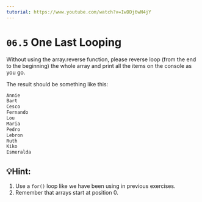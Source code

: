 ```yaml
---
tutorial: https://www.youtube.com/watch?v=IwDDj6wN4jY
---
```


# `06.5` One Last Looping

Without using the array.reverse function, please reverse loop (from the end to the beginning) the whole array and print all the items on the console as you go.

The result should be something like this:
```md
Annie
Bart
Cesco
Fernando
Lou
Maria
Pedro
Lebron
Ruth
Kiko
Esmeralda
```

## 💡Hint:

1. Use a `for()` loop like we have been using in previous exercises.
2. Remember that arrays start at position 0.
